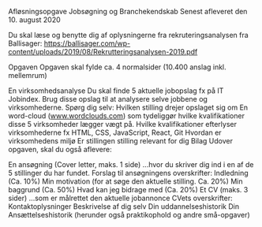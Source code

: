 Afløsningsopgave Jobsøgning og Branchekendskab
Senest afleveret den 10. august 2020

Du skal læse og benytte dig af oplysningerne fra rekruteringsanalysen fra Ballisager:
https://ballisager.com/wp-content/uploads/2019/08/Rekrutteringsanalysen-2019.pdf

Opgaven
Opgaven skal fylde ca. 4 normalsider (10.400 anslag inkl. mellemrum)

En virksomhedsanalyse
Du skal finde 5 aktuelle jobopslag fx på IT Jobindex. Brug disse opslag til at analysere selve jobbene og virksomhederne.
Spørg dig selv:
Hvilken stilling drejer opslaget sig om
En word-cloud (www.wordclouds.com) som tydeliggør hvilke kvalifikationer disse 5 virksomheder lægger vægt på.
Hvilke kvalifikationer efterlyser virksomhederne fx HTML, CSS, JavaScript, React, Git
Hvordan er virksomhedens miljø
Er stillingen stilling relevant for dig
Bilag
Udover opgaven, skal du også aflevere:

En ansøgning (Cover letter, maks. 1 side)
...hvor du skriver dig ind i en af de 5 stillinger du har fundet.
Forslag til ansøgningens overskrifter:
Indledning (Ca. 10%)
Min motivation (for at søge den aktuelle stilling. Ca. 20%)
Min baggrund (Ca. 50%)
Hvad kan jeg bidrage med (Ca. 20%)
Et CV (maks. 3 sider)
...som er målrettet den aktuelle jobannonce
CVets overskrifter:
Kontaktoplysninger
Beskrivelse af dig selv
Din uddannelseshistorik
Din Ansættelseshistorik (herunder også praktikophold og andre små-opgaver)